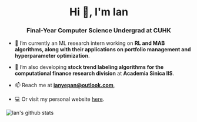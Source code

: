 <h1 align="center">Hi 👋, I'm Ian</h1>
<h3 align="center">Final-Year Computer Science Undergrad at CUHK</h3>

- 🔭 I’m currently an ML research intern working on **RL and MAB algorithms, along with their applications on portfolio management and hyperparameter optimization**.

- 🌱 I’m also developing **stock trend labeling algorithms for the computational finance research division** at **Academia Sinica IIS**.

- 📫 Reach me at **ianyepan@outlook.com**,

- 💻 Or visit my personal website [here](https://ian-yi-en-pan-website.firebaseapp.com/).

![Ian's github stats](https://github-readme-stats.vercel.app/api?username=ianpan870102)
